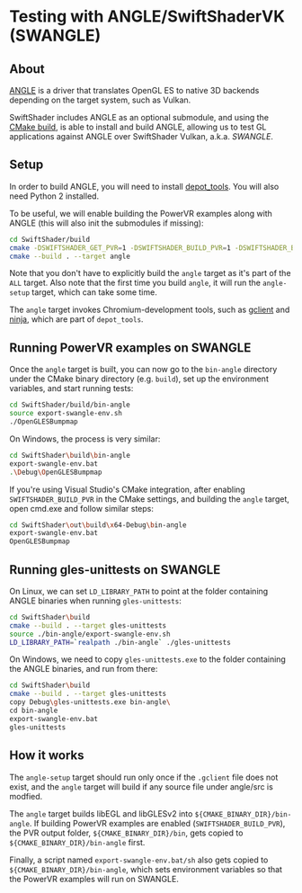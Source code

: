 # Testing with ANGLE/SwiftShaderVK (SWANGLE)

## About

[ANGLE](https://chromium.googlesource.com/angle/angle/) is a driver that translates OpenGL ES to native 3D backends depending on the target system, such as Vulkan.

SwiftShader includes ANGLE as an optional submodule, and using the [CMake build](../development/build-systems.md?cl=amaiorano%2F79#cmake-open-source), is able to install and build ANGLE, allowing us to test GL applications against ANGLE over SwiftShader Vulkan, a.k.a. _SWANGLE_.

## Setup

In order to build ANGLE, you will need to install [depot_tools](https://commondatastorage.googleapis.com/chrome-infra-docs/flat/depot_tools/docs/html/depot_tools_tutorial.html#_setting_up). You will also need Python 2 installed.

To be useful, we will enable building the PowerVR examples along with ANGLE (this will also init the submodules if missing):

```bash
cd SwiftShader/build
cmake -DSWIFTSHADER_GET_PVR=1 -DSWIFTSHADER_BUILD_PVR=1 -DSWIFTSHADER_BUILD_ANGLE=1 ..
cmake --build . --target angle
```

Note that you don't have to explicitly build the `angle` target as it's part of the `ALL` target. Also note that the first time you build `angle`, it will run the `angle-setup` target, which can take some time.

The `angle` target invokes Chromium-development tools, such as [gclient](https://www.chromium.org/developers/how-tos/depottools/gclient) and [ninja](https://ninja-build.org/), which are part of `depot_tools`.

## Running PowerVR examples on SWANGLE

Once the `angle` target is built, you can now go to the `bin-angle` directory under the CMake binary directory (e.g. `build`), set up the environment variables, and start running tests:

```bash
cd SwiftShader/build/bin-angle
source export-swangle-env.sh
./OpenGLESBumpmap
```

On Windows, the process is very similar:

```bash
cd SwiftShader\build\bin-angle
export-swangle-env.bat
.\Debug\OpenGLESBumpmap
```

If you're using Visual Studio's CMake integration, after enabling `SWIFTSHADER_BUILD_PVR` in the CMake settings, and building the `angle` target, open cmd.exe and follow similar steps:

```bash
cd SwiftShader\out\build\x64-Debug\bin-angle
export-swangle-env.bat
OpenGLESBumpmap
```

## Running gles-unittests on SWANGLE

On Linux, we can set `LD_LIBRARY_PATH` to point at the folder containing ANGLE binaries when running `gles-unittests`:

```bash
cd SwiftShader\build
cmake --build . --target gles-unittests
source ./bin-angle/export-swangle-env.sh
LD_LIBRARY_PATH=`realpath ./bin-angle` ./gles-unittests
```

On Windows, we need to copy `gles-unittests.exe` to the folder containing the ANGLE binaries, and run from there:

```bash
cd SwiftShader\build
cmake --build . --target gles-unittests
copy Debug\gles-unittests.exe bin-angle\
cd bin-angle
export-swangle-env.bat
gles-unittests
```

## How it works

The `angle-setup` target should run only once if the `.gclient` file does not exist, and the `angle` target will build if any source file under angle/src is modfied.

The `angle` target builds libEGL and libGLESv2 into `${CMAKE_BINARY_DIR}/bin-angle`. If building PowerVR examples are enabled (`SWIFTSHADER_BUILD_PVR`), the PVR output folder, `${CMAKE_BINARY_DIR}/bin`,
gets copied to `${CMAKE_BINARY_DIR}/bin-angle` first.

Finally, a script named `export-swangle-env.bat/sh` also gets copied to `${CMAKE_BINARY_DIR}/bin-angle`, which sets environment variables so that the PowerVR examples will run on SWANGLE.
